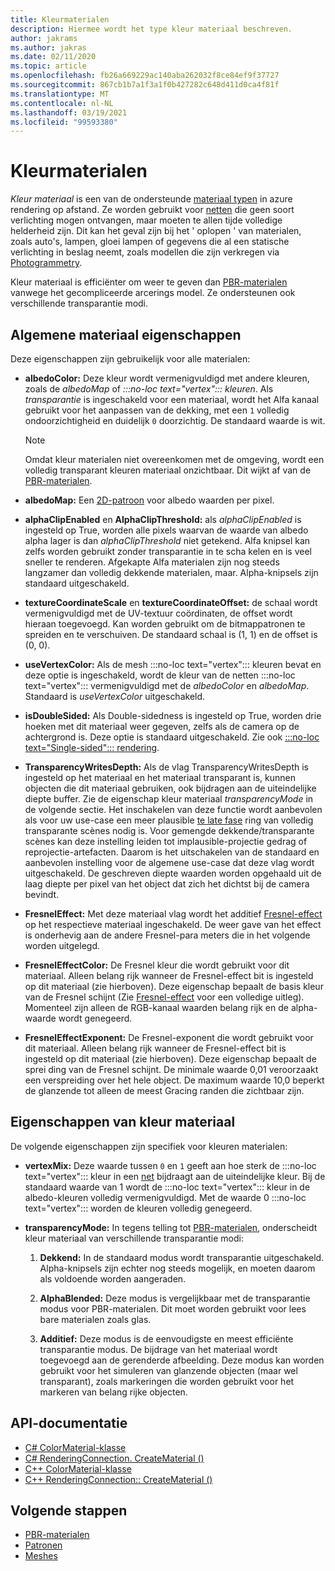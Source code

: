 ```yaml
---
title: Kleurmaterialen
description: Hiermee wordt het type kleur materiaal beschreven.
author: jakrams
ms.author: jakras
ms.date: 02/11/2020
ms.topic: article
ms.openlocfilehash: fb26a669229ac140aba262032f8ce84ef9f37727
ms.sourcegitcommit: 867cb1b7a1f3a1f0b427282c648d411d0ca4f81f
ms.translationtype: MT
ms.contentlocale: nl-NL
ms.lasthandoff: 03/19/2021
ms.locfileid: "99593380"
---
```

# <a name="color-materials"></a>Kleurmaterialen

*Kleur materiaal* is een van de ondersteunde [materiaal typen](../../concepts/materials.md) in azure rendering op afstand. Ze worden gebruikt voor [netten](../../concepts/meshes.md) die geen soort verlichting mogen ontvangen, maar moeten te allen tijde volledige helderheid zijn. Dit kan het geval zijn bij het ' oplopen ' van materialen, zoals auto's, lampen, gloei lampen of gegevens die al een statische verlichting in beslag neemt, zoals modellen die zijn verkregen via [Photogrammetry](https://en.wikipedia.org/wiki/Photogrammetry).

Kleur materiaal is efficiënter om weer te geven dan [PBR-materialen](pbr-materials.md) vanwege het gecompliceerde arcerings model. Ze ondersteunen ook verschillende transparantie modi.

## <a name="common-material-properties"></a>Algemene materiaal eigenschappen

Deze eigenschappen zijn gebruikelijk voor alle materialen:

* **albedoColor:** Deze kleur wordt vermenigvuldigd met andere kleuren, zoals de *albedoMap* of *:::no-loc text="vertex"::: kleuren*. Als *transparantie* is ingeschakeld voor een materiaal, wordt het Alfa kanaal gebruikt voor het aanpassen van de dekking, met een `1` volledig ondoorzichtigheid en duidelijk `0` doorzichtig. De standaard waarde is wit.

  > [!NOTE]
  > Omdat kleur materialen niet overeenkomen met de omgeving, wordt een volledig transparant kleuren materiaal onzichtbaar. Dit wijkt af van de [PBR-materialen](pbr-materials.md).

* **albedoMap:** Een [2D-patroon](../../concepts/textures.md) voor albedo waarden per pixel.

* **alphaClipEnabled** en **AlphaClipThreshold:** als *alphaClipEnabled* is ingesteld op True, worden alle pixels waarvan de waarde van albedo alpha lager is dan *alphaClipThreshold* niet getekend. Alfa knipsel kan zelfs worden gebruikt zonder transparantie in te scha kelen en is veel sneller te renderen. Afgekapte Alfa materialen zijn nog steeds langzamer dan volledig dekkende materialen, maar. Alpha-knipsels zijn standaard uitgeschakeld.

* **textureCoordinateScale** en **textureCoordinateOffset:** de schaal wordt vermenigvuldigd met de UV-textuur coördinaten, de offset wordt hieraan toegevoegd. Kan worden gebruikt om de bitmappatronen te spreiden en te verschuiven. De standaard schaal is (1, 1) en de offset is (0, 0).

* **useVertexColor:** Als de mesh :::no-loc text="vertex"::: kleuren bevat en deze optie is ingeschakeld, wordt de kleur van de netten :::no-loc text="vertex"::: vermenigvuldigd met de *albedoColor* en *albedoMap*. Standaard is *useVertexColor* uitgeschakeld.

* **isDoubleSided:** Als Double-sidedness is ingesteld op True, worden drie hoeken met dit materiaal weer gegeven, zelfs als de camera op de achtergrond is. Deze optie is standaard uitgeschakeld. Zie ook [ :::no-loc text="Single-sided"::: rendering](single-sided-rendering.md).

* **TransparencyWritesDepth:** Als de vlag TransparencyWritesDepth is ingesteld op het materiaal en het materiaal transparant is, kunnen objecten die dit materiaal gebruiken, ook bijdragen aan de uiteindelijke diepte buffer. Zie de eigenschap kleur materiaal *transparencyMode* in de volgende sectie. Het inschakelen van deze functie wordt aanbevolen als voor uw use-case een meer plausible [te late fase](late-stage-reprojection.md) ring van volledig transparante scènes nodig is. Voor gemengde dekkende/transparante scènes kan deze instelling leiden tot implausible-projectie gedrag of reprojectie-artefacten. Daarom is het uitschakelen van de standaard en aanbevolen instelling voor de algemene use-case dat deze vlag wordt uitgeschakeld. De geschreven diepte waarden worden opgehaald uit de laag diepte per pixel van het object dat zich het dichtst bij de camera bevindt.

* **FresnelEffect:** Met deze materiaal vlag wordt het additief [Fresnel-effect](../../overview/features/fresnel-effect.md) op het respectieve materiaal ingeschakeld. De weer gave van het effect is onderhevig aan de andere Fresnel-para meters die in het volgende worden uitgelegd. 

* **FresnelEffectColor:** De Fresnel kleur die wordt gebruikt voor dit materiaal. Alleen belang rijk wanneer de Fresnel-effect bit is ingesteld op dit materiaal (zie hierboven). Deze eigenschap bepaalt de basis kleur van de Fresnel schijnt (Zie [Fresnel-effect](../../overview/features/fresnel-effect.md) voor een volledige uitleg). Momenteel zijn alleen de RGB-kanaal waarden belang rijk en de alpha-waarde wordt genegeerd.

* **FresnelEffectExponent:** De Fresnel-exponent die wordt gebruikt voor dit materiaal. Alleen belang rijk wanneer de Fresnel-effect bit is ingesteld op dit materiaal (zie hierboven). Deze eigenschap bepaalt de sprei ding van de Fresnel schijnt. De minimale waarde 0,01 veroorzaakt een verspreiding over het hele object. De maximum waarde 10,0 beperkt de glanzende tot alleen de meest Gracing randen die zichtbaar zijn.

## <a name="color-material-properties"></a>Eigenschappen van kleur materiaal

De volgende eigenschappen zijn specifiek voor kleuren materialen:

* **vertexMix:** Deze waarde tussen `0` en `1` geeft aan hoe sterk de :::no-loc text="vertex"::: kleur in een [net](../../concepts/meshes.md) bijdraagt aan de uiteindelijke kleur. Bij de standaard waarde van 1 wordt de :::no-loc text="vertex"::: kleur in de albedo-kleuren volledig vermenigvuldigd. Met de waarde 0 :::no-loc text="vertex"::: worden de kleuren volledig genegeerd.

* **transparencyMode:** In tegens telling tot [PBR-materialen](pbr-materials.md), onderscheidt kleur materiaal van verschillende transparantie modi:

  1. **Dekkend:** In de standaard modus wordt transparantie uitgeschakeld. Alpha-knipsels zijn echter nog steeds mogelijk, en moeten daarom als voldoende worden aangeraden.
  
  1. **AlphaBlended:** Deze modus is vergelijkbaar met de transparantie modus voor PBR-materialen. Dit moet worden gebruikt voor lees bare materialen zoals glas.

  1. **Additief:** Deze modus is de eenvoudigste en meest efficiënte transparantie modus. De bijdrage van het materiaal wordt toegevoegd aan de gerenderde afbeelding. Deze modus kan worden gebruikt voor het simuleren van glanzende objecten (maar wel transparant), zoals markeringen die worden gebruikt voor het markeren van belang rijke objecten.

## <a name="api-documentation"></a>API-documentatie

* [C# ColorMaterial-klasse](/dotnet/api/microsoft.azure.remoterendering.colormaterial)
* [C# RenderingConnection. CreateMaterial ()](/dotnet/api/microsoft.azure.remoterendering.renderingconnection.creatematerial)
* [C++ ColorMaterial-klasse](/cpp/api/remote-rendering/colormaterial)
* [C++ RenderingConnection:: CreateMaterial ()](/cpp/api/remote-rendering/renderingconnection#creatematerial)

## <a name="next-steps"></a>Volgende stappen

* [PBR-materialen](pbr-materials.md)
* [Patronen](../../concepts/textures.md)
* [Meshes](../../concepts/meshes.md)